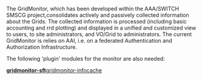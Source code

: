 The GridMonitor, which has been developed within the AAA/SWITCH SMSCG project,consolidates actively and passively collected information about the Grids.
The collected information is processed (including basic accounting and rrd plotting) and displayed in a unified and customized view to users, to site administrators,
and VO/Grid to administrators.
The current GridMonitor is relies on AAI, i.e. on a federated Authentication and Authorization Infrastructure.

The following 'plugin' modules for the monitor are also needed:

**[gridmonitor-sft](https://code.google.com/p/gridmonitor-sft)**[gridmonitor-infocache](https://code.google.com/p/gridmonitor-infocache)